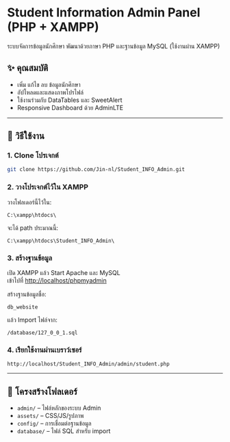 # Student Information Admin Panel (PHP + XAMPP)

ระบบจัดการข้อมูลนักศึกษา พัฒนาด้วยภาษา PHP และฐานข้อมูล MySQL (ใช้งานผ่าน XAMPP)

## ✨ คุณสมบัติ

- เพิ่ม แก้ไข ลบ ข้อมูลนักศึกษา
- อัปโหลดและแสดงภาพโปรไฟล์
- ใช้งานร่วมกับ DataTables และ SweetAlert
- Responsive Dashboard ด้วย AdminLTE

---

## 🚀 วิธีใช้งาน

### 1. Clone โปรเจกต์

```bash
git clone https://github.com/Jin-nl/Student_INFO_Admin.git
```

### 2. วางโปรเจกต์ไว้ใน XAMPP

วางโฟลเดอร์นี้ไว้ใน:  
```
C:\xampp\htdocs\
```

จะได้ path ประมาณนี้:  
```
C:\xampp\htdocs\Student_INFO_Admin\
```

### 3. สร้างฐานข้อมูล

เปิด XAMPP แล้ว Start Apache และ MySQL  
เข้าไปที่ [http://localhost/phpmyadmin](http://localhost/phpmyadmin)

สร้างฐานข้อมูลชื่อ:  
```
db_website
```

แล้ว Import ไฟล์จาก:  
```
/database/127_0_0_1.sql
```

### 4. เรียกใช้งานผ่านเบราว์เซอร์

```
http://localhost/Student_INFO_Admin/admin/student.php
```

---

## 📂 โครงสร้างโฟลเดอร์

- `admin/` – ไฟล์หลักของระบบ Admin
- `assets/` – CSS/JS/รูปภาพ
- `config/` – การเชื่อมต่อฐานข้อมูล
- `database/` – ไฟล์ SQL สำหรับ import
